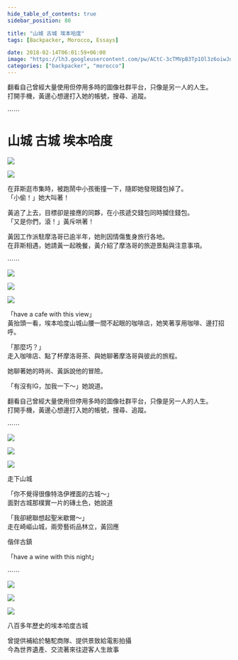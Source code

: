 ```yaml
---
hide_table_of_contents: true
sidebar_position: 80

title: "山城 古城 埃本哈度"
tags: [Backpacker, Morocco, Essays]

date: 2018-02-14T06:01:59+06:00
image: "https://lh3.googleusercontent.com/pw/ACtC-3cTMVpB3Tp1Ol3z6oiwJnOvnIR8TCjh9_P8YLjzzfIuzpvnR1agjJLvOgpZEuXhVEE10eBI98a-ZFIx8zepsnW2vCCQoZTAgGeFW3eD1T-4MQMe8MONIn5htis3r0eX7pWboQdV2IvSahN7Aud4gC4U6g=w800-h534-no?authuser=0"
categories: ["backpacker", "morocco"]
---
```


翻看自己曾經大量使用但停用多時的圖像社群平台，只像是另一人的人生。  
打開手機，黃邊心想邊打入她的帳號，搜尋、追蹤。

⋯⋯

山城 古城 埃本哈度
================

![](https://lh3.googleusercontent.com/pw/ACtC-3dc-YiMpSwC9rcG23PfWcdhUEuipBRVLbvpWwTXcfkBor3am0jVYzWKzqBRwMECejUc_6nm5xzg207EKiLHoRcImg4EkcsAMaMZLdTG71W_-hMf5FvlniWN-sg5rh1EgYGQvcDc11FKkHoJAW1nRz4-wQ=w800-h534-no?authuser=0)

![](https://lh3.googleusercontent.com/pw/ACtC-3ffYjKeU5lnt7O43DZntOX9quazvLIhgKR-55rU8Y5pHtqKmT5_7U6SOB8BdbTAOsDmracRstfEJBSdfkcGOFxObS8VvP8Rm-vJ6xzm7Pm-HE0IdR1ZT1UCgqxTORQdiLILZ5-0OcXA5y3vRl2AmpUS_A=w800-h534-no?authuser=0)

在菲斯逛市集時，被跑鬧中小孩衝撞一下，隨即她發現錢包掉了。  
「小偷！」她大叫著！

黃追了上去，目標卻是接應的同夥，在小孩遞交錢包同時攔住錢包。  
「又是你們，滾！」黃斥哄著！

黃因工作派駐摩洛哥已逾半年，她則因情傷隻身旅行各地。  
在菲斯相遇，她請黃一起晚餐，黃介紹了摩洛哥的旅遊景點與注意事項。

⋯⋯

![](https://lh3.googleusercontent.com/pw/ACtC-3dzwOVG66PnUgfdvfPGW7PfBk1wLnNJ9oZEazTmc757OhaBI8fmbUsMA-N2DJkDyL4oW6WWK3e5sLObBbAsFXKCVNmw5zZCM8N92tXUVmJ10nlqORIh7sLZaRpo8QfxWuj5vocE9Q6EKuzw_y5MGYFt-Q=w800-h534-no?authuser=0)

![](https://lh3.googleusercontent.com/pw/ACtC-3cKiwqMJ_K5u1CzskbMzZtZl2WAdmBnnUWV9blmlUNBcUhMtz18Is988yhS16W5tO3jPRKun4h6Zm-0feV0esG20aDPrVJrMtyRwzFOZH55R-9C0KY88EwAaZvFopr6nUJl8qhGcJ7Znd5LeB2HZ71Sxg=w800-h534-no?authuser=0)

![](https://lh3.googleusercontent.com/pw/ACtC-3cXu7hMnbXP4gHn_pyDQbPcxH93-u8oHEWSHrUTmYxYu9cKLUpmML_Hr_jHrD5uvRAI9Ndpwa_TFokW5OCBbazoIQbG0zofwPSurLyYDyDzLQ804Uk49_CEde1WP52qMijdHwhlTq6OHOvYli-cDcrbbQ=w800-h534-no?authuser=0)

「have a cafe with this view」  
黃抬頭一看，埃本哈度山城山腰一間不起眼的咖啡店，她笑著享用咖啡、邊打招呼。

「那麼巧？」  
走入咖啡店、點了杯摩洛哥茶、與她聊著摩洛哥與彼此的旅程。  

她聊著她的時尚、黃訴說他的冒險。

「有沒有IG，加我一下～」她說道。

翻看自己曾經大量使用但停用多時的圖像社群平台，只像是另一人的人生。  
打開手機，黃邊心想邊打入她的帳號，搜尋、追蹤。

⋯⋯

![](https://lh3.googleusercontent.com/pw/ACtC-3c0E-EUDejAyxTgaUdpwasLZyIHW6XhVp08HvpiaAXrDhmpYGNvtHhaMQyPHpcABYYYhNI6B2YQp1FF0TnFRwhgu3s9idVU9CkpeINJOGg5b1LlGsiJhLHeVAYiaT4bSu7Gb5Wr05R91rBuWltfg5wpGg=w800-h534-no?authuser=0)

![](https://lh3.googleusercontent.com/pw/ACtC-3dtTNaSHXPp4zGl5DAgsixAQvb2-EjPSEITZS1sGU3tAhxJnTELrfKQueZjbZsYEzduCRnjCfbCW4ldEKVfDcW_NzMgrT7xWwbeQjYzbt7zdHOOzjESN-CrAzt7FmZtX0lIoRc0FdVefN8fui8s5NSodg=w800-h534-no?authuser=0)

![](https://lh3.googleusercontent.com/pw/ACtC-3fpPxxTPoIIfPQWqpZmbErhMKbasCM7DLxM1YTs0oZQLWi_9FfTlgSZFF7K-imBW5y65zVY_KvsWsox6LX0b4aRWJX9rmdPddCJ_OygQeVXbk7tX9HtOsvbMDpYBtdxxfNSaRNf8HGwAbY7TKputnnOdw=w800-h534-no?authuser=0)

走下山城

「你不覺得很像特洛伊裡面的古城～」  
面對古城那樸實一片的磚土色，她說道

「我卻總聯想起聖米歇爾～」  
走在崎嶇山城，兩旁藝術品林立，黃回應

偕伴古鎮


「have a wine with this night」

⋯⋯

![](https://lh3.googleusercontent.com/pw/ACtC-3cKfVsTPG-vptIWGKuqGop5SrqwQtnl_LMpwYG5GLN5Tb85vWxSNkLdEmjta15YXWT06T1T2FWelnFUdNmL5ZL7H9SUkaThNmrrAcp95yDCEVK47mMElhNYgveQ0GDQsTnmgoHcfI8EaCSiXaf9NuwS_w=w800-h534-no?authuser=0)

![](https://lh3.googleusercontent.com/pw/ACtC-3dPs_5CFE5qykK4Im3Ddj3al4E9aZlCtvIon0gAMHQ5IrD0BaHqClTlyuAdk7PziZv_Qc_3jALDoBLFvHL0MFzOQv9OJGdKddGVlqA51THnlVUzhD50bk-se4NyFNvMsnajKydP_H23__50YeeeeynaJA=w800-h534-no?authuser=0)

![](https://lh3.googleusercontent.com/pw/ACtC-3fbeq_rOiW9XRvciemqZoRcIuapYISkfURCw9t_GNu-58Js3JBJcSolFi6j1764CJ3E0q0sz-2uSenfpccYSIUvCmpaIMFsRCN_EQKPPrQGLLqTZitvM4ycIFjGKGjh4jBpltgBH32u03O-jvR1hJ7gKw=w800-h534-no?authuser=0)

八百多年歷史的埃本哈度古城

曾提供補給於駱駝商隊、提供景致給電影拍攝  
今為世界遺產、交流著來往遊客人生故事
